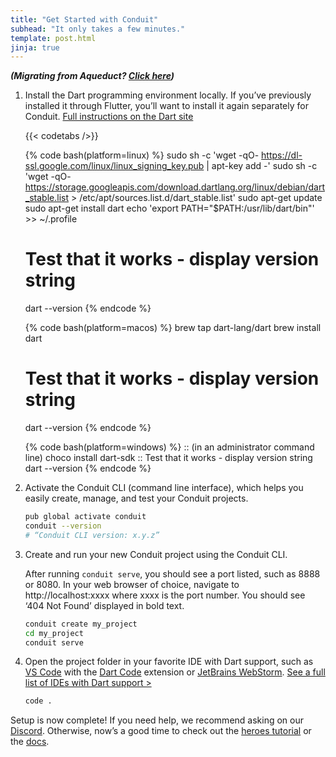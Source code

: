 ```yaml
---
title: "Get Started with Conduit"
subhead: "It only takes a few minutes."
template: post.html
jinja: true
---
```


<div class="text-center">

___(Migrating from Aqueduct? [Click here]({{data.links.migrate}}))___

</div>

<div class="block-list">

1. Install the Dart programming environment locally. 
   If you’ve previously installed it through Flutter, 
   you’ll want to install it again separately for Conduit.
   [Full instructions on the Dart site](https://dart.dev/get-dart)
   
   {{< codetabs />}}

   {% code bash(platform=linux) %}
   sudo sh -c 'wget -qO- https://dl-ssl.google.com/linux/linux_signing_key.pub | apt-key add -'
   sudo sh -c 'wget -qO- https://storage.googleapis.com/download.dartlang.org/linux/debian/dart_stable.list > /etc/apt/sources.list.d/dart_stable.list'
   sudo apt-get update
   sudo apt-get install dart
   echo 'export PATH="$PATH:/usr/lib/dart/bin"' >> ~/.profile
   # Test that it works - display version string
   dart --version
   {% endcode %}
   
   {% code bash(platform=macos) %}
   brew tap dart-lang/dart
   brew install dart
   # Test that it works - display version string
   dart --version
   {% endcode %}

   {% code bash(platform=windows) %}
   :: (in an administrator command line)
   choco install dart-sdk
   :: Test that it works - display version string
   dart --version
   {% endcode %}
   

2. Activate the Conduit CLI (command line interface),
   which helps you easily create, manage, and test
   your Conduit projects.

    ```bash
    pub global activate conduit
    conduit --version 
    # “Conduit CLI version: x.y.z”
    ```

3. Create and run your new Conduit project using the
   Conduit CLI.

   After running `conduit serve`, you should see
   a port listed, such as 8888 or 8080. In your web
   browser of choice, navigate to http://localhost:xxxx
   where xxxx is the port number. You should see ‘404
   Not Found’ displayed in bold text.

    ```bash
    conduit create my_project
    cd my_project
    conduit serve
    ```

4. Open the project folder in your favorite IDE with
   Dart support, such as [VS Code](https://code.visualstudio.com/) 
   with the [Dart Code](https://marketplace.visualstudio.com/items?itemName=Dart-Code.dart-code)
   extension or [JetBrains WebStorm](https://www.jetbrains.com/webstorm/). 
   [See a full list of IDEs with Dart support >](https://dart.dev/tools#general-purpose-tools)

    ```bash
    code .
    ```
   
</div>

Setup is now complete! If you need help, we recommend asking on our [Discord]({{data.links.discord}}). Otherwise, now’s a good time to check out the
[heroes tutorial]({{data.links.heroes}}) or the [docs]({{data.links.docs}}).